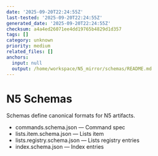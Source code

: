 ```yaml
---
date: '2025-09-20T22:24:55Z'
last-tested: '2025-09-20T22:24:55Z'
generated_date: '2025-09-20T22:24:55Z'
checksum: a4a4ed26071ee4dd19765b4829d1d357
tags: []
category: unknown
priority: medium
related_files: []
anchors:
  input: null
  output: /home/workspace/N5_mirror/schemas/README.md
---
```

# N5 Schemas

Schemas define canonical formats for N5 artifacts.
- commands.schema.json — Command spec
- lists.item.schema.json — Lists item
- lists.registry.schema.json — Lists registry entries
- index.schema.json — Index entries
